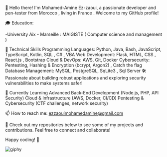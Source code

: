 👋 Hello there! I'm Mohamed-Amine Ez-zaoui, a passionate developer and pen-tester from Morocco , living in France . Welcome to my GitHub profile!

🎓 Education:

-University Aix - Marseille : MAIGISTE ( Computer science and management )

🚀 Technical Skills
Programming Languages: Python, Java, Bash, JavaScript, TypeScript, Kotlin, SQL , C# , VBA 
Web Development: Flask, HTML, CSS , React.js , Bootstrap
Cloud & DevOps: AWS, Git, Docker
Cybersecurity: Pentesting, Hashing & Encryption (bcrypt, Argon2) , Catch the flag 
Database Management: MySQL, PostgreSQL, SqLite3 , Sql Server 
🛠️ Passionate about building robust applications and exploring security vulnerabilities to make systems safer!

🌱 Currently Learning
Advanced Back-End Development (Node.js, PHP, API Security)
Cloud & Infrastructure (AWS, Docker, CI/CD)
Pentesting & Cybersecurity (CTF challenges, network security)

📫 How to reach me:
ezzaouimohamedamine@gmail.com

👀 Check out my repositories below to see some of my projects and contributions. Feel free to connect and collaborate!

Happy coding! 🚀

![giphy](https://github.com/n1motv/n1motv/assets/77668027/b62db6bd-12f0-4fbe-ab2c-2ab69fc4a8b0)

